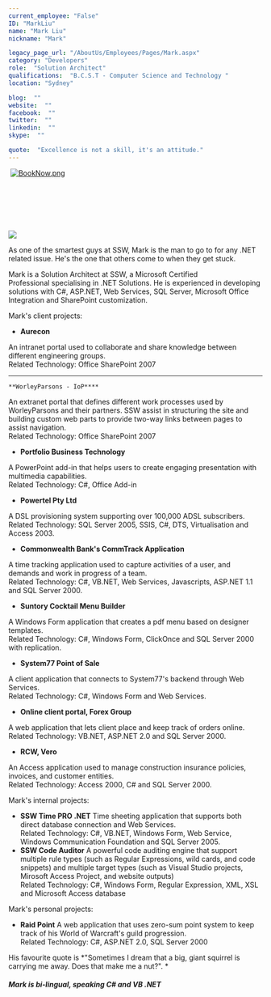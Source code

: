 ```yaml
---
current_employee: "False"
ID: "MarkLiu"
name: "Mark Liu"
nickname: "Mark"

legacy_page_url: "/AboutUs/Employees/Pages/Mark.aspx"
category: "Developers"
role:  "Solution Architect"
qualifications:  "B.C.S.T - Computer Science and Technology "
location: "Sydney"

blog:  ""
website:  ""
facebook:  ""
twitter:  ""
linkedin:  ""
skype:  ""

quote:  "Excellence is not a skill, it's an attitude."
---
```


​​​​ [![BookNow.png](/Images/Bio/BookNow.png)](http://veethere.com/With/MarkLiu)​​​​​<span style="line-height:18px;">​​</span><div><span style="line-height:18px;">  
</span>

## ​​​​​​ 
   ![](/Images/Bio/scrumtrainer.png) 

As one of the smartest guys at SSW, Mark is the man to go to for any .NET related issue. He's the one that others come to when they get stuck.​  

Mark is a Solution Architect at SSW, a Microsoft Certified Professional specialising in .NET Solutions. He is experienced in developing solutions with C#, ASP.NET, Web Services, SQL Server, Microsoft Office Integration and SharePoint customization.

Mark's client projects:

*   **Aurecon** 

An intranet portal used to collaborate and share knowledge between different engineering groups.  
Related Technology: Office SharePoint 2007 
*   **
    **WorleyParsons - IoP**** 

An extranet portal that defines different work processes used by WorleyParsons and their partners. SSW assist in structuring the site and building custom web parts to provide two-way links between pages to assist navigation.  
Related Technology: Office SharePoint 2007
*   **Portfolio Business Technology** 

A PowerPoint add-in that helps users to create engaging presentation with multimedia capabilities.  
Related Technology: C#, Office Add-in
*   **Powertel Pty Ltd** 

A DSL provisioning system supporting over 100,000 ADSL subscribers.  
Related Technology: SQL Server 2005, SSIS, C#, DTS, Virtualisation and Access 2003.
*   **Commonwealth Bank's CommTrack Application** 

A time tracking application used to capture activities of a user, and demands and work in progress of a team.  
Related Technology: C#, VB.NET, Web Services, Javascripts, ASP.NET 1.1 and SQL Server 2000.
*   **Suntory Cocktail Menu Builder** 

A Windows Form application that creates a pdf menu based on designer templates.  
Related Technology: C#, Windows Form, ClickOnce and SQL Server 2000 with replication.
*   **System77 Point of Sale** 

A client application that connects to System77's backend through Web Services.  
Related Technology: C#, Windows Form and Web Services.
*   **Online client portal, Forex Group** 

A web application that lets client place and keep track of orders online.  
Related Technology: VB.NET, ASP.NET 2.0 and SQL Server 2000.
*   **RCW, Vero** 

An Access application used to manage construction insurance policies, invoices, and customer entities.  
Related Technology: Access 2000, C# and SQL Server 2000.

Mark's internal projects:

*   **SSW Time PRO .NET** Time sheeting application that supports both direct database connection and Web Services.  
Related Technology: C#, VB.NET, Windows Form, Web Service, Windows Communication Foundation and SQL Server 2005.
*   **SSW Code Auditor** A powerful code auditing engine that support multiple rule types (such as Regular Expressions, wild cards, and code snippets) and multiple target types (such as Visual Studio projects, Mirosoft Access Project, and website outputs)  
Related Technology: C#, Windows Form, Regular Expression, XML, XSL and Microsoft Access database

Mark's personal projects:

*   **Raid Point** A web application that uses zero-sum point system to keep track of his World of Warcraft's guild progression.  
Related Technology: C#, ASP.NET 2.0, SQL Server 2000

His favourite quote is *"Sometimes I dream that a big, giant squirrel is carrying me away. Does that make me a nut?". *

##### Mark is bi-lingual, speaking C# and VB .NET

</div>